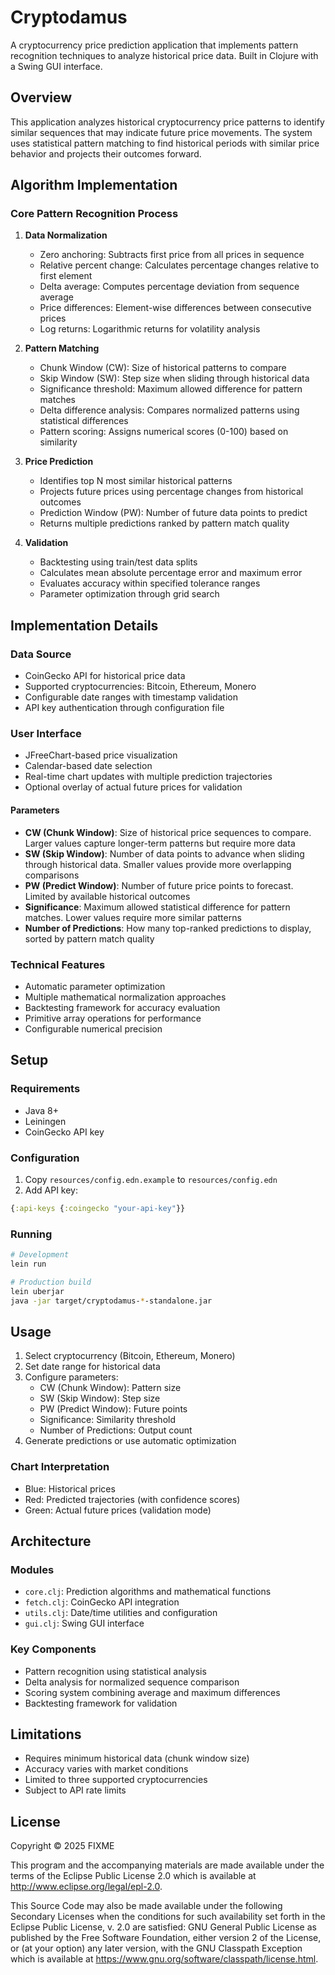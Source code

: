 # Cryptodamus

A cryptocurrency price prediction application that implements pattern recognition techniques to analyze historical price data. Built in Clojure with a Swing GUI interface.

## Overview

This application analyzes historical cryptocurrency price patterns to identify similar sequences that may indicate future price movements. The system uses statistical pattern matching to find historical periods with similar price behavior and projects their outcomes forward.

## Algorithm Implementation

### Core Pattern Recognition Process

1. **Data Normalization**
   - Zero anchoring: Subtracts first price from all prices in sequence
   - Relative percent change: Calculates percentage changes relative to first element
   - Delta average: Computes percentage deviation from sequence average
   - Price differences: Element-wise differences between consecutive prices
   - Log returns: Logarithmic returns for volatility analysis

2. **Pattern Matching**
   - Chunk Window (CW): Size of historical patterns to compare
   - Skip Window (SW): Step size when sliding through historical data
   - Significance threshold: Maximum allowed difference for pattern matches
   - Delta difference analysis: Compares normalized patterns using statistical differences
   - Pattern scoring: Assigns numerical scores (0-100) based on similarity

3. **Price Prediction**
   - Identifies top N most similar historical patterns
   - Projects future prices using percentage changes from historical outcomes
   - Prediction Window (PW): Number of future data points to predict
   - Returns multiple predictions ranked by pattern match quality

4. **Validation**
   - Backtesting using train/test data splits
   - Calculates mean absolute percentage error and maximum error
   - Evaluates accuracy within specified tolerance ranges
   - Parameter optimization through grid search

## Implementation Details

### Data Source
- CoinGecko API for historical price data
- Supported cryptocurrencies: Bitcoin, Ethereum, Monero
- Configurable date ranges with timestamp validation
- API key authentication through configuration file

### User Interface
- JFreeChart-based price visualization
- Calendar-based date selection
- Real-time chart updates with multiple prediction trajectories
- Optional overlay of actual future prices for validation

#### Parameters
- **CW (Chunk Window)**: Size of historical price sequences to compare. Larger values capture longer-term patterns but require more data
- **SW (Skip Window)**: Number of data points to advance when sliding through historical data. Smaller values provide more overlapping comparisons
- **PW (Predict Window)**: Number of future price points to forecast. Limited by available historical outcomes
- **Significance**: Maximum allowed statistical difference for pattern matches. Lower values require more similar patterns
- **Number of Predictions**: How many top-ranked predictions to display, sorted by pattern match quality

### Technical Features
- Automatic parameter optimization
- Multiple mathematical normalization approaches
- Backtesting framework for accuracy evaluation
- Primitive array operations for performance
- Configurable numerical precision

## Setup

### Requirements
- Java 8+
- Leiningen
- CoinGecko API key

### Configuration
1. Copy `resources/config.edn.example` to `resources/config.edn`
2. Add API key:
```clojure
{:api-keys {:coingecko "your-api-key"}}
```

### Running
```bash
# Development
lein run

# Production build
lein uberjar
java -jar target/cryptodamus-*-standalone.jar
```

## Usage

1. Select cryptocurrency (Bitcoin, Ethereum, Monero)
2. Set date range for historical data
3. Configure parameters:
   - CW (Chunk Window): Pattern size
   - SW (Skip Window): Step size
   - PW (Predict Window): Future points
   - Significance: Similarity threshold
   - Number of Predictions: Output count
4. Generate predictions or use automatic optimization

### Chart Interpretation
- Blue: Historical prices
- Red: Predicted trajectories (with confidence scores)
- Green: Actual future prices (validation mode)

## Architecture

### Modules
- `core.clj`: Prediction algorithms and mathematical functions
- `fetch.clj`: CoinGecko API integration
- `utils.clj`: Date/time utilities and configuration
- `gui.clj`: Swing GUI interface

### Key Components
- Pattern recognition using statistical analysis
- Delta analysis for normalized sequence comparison
- Scoring system combining average and maximum differences
- Backtesting framework for validation

## Limitations
- Requires minimum historical data (chunk window size)
- Accuracy varies with market conditions
- Limited to three supported cryptocurrencies
- Subject to API rate limits

## License

Copyright © 2025 FIXME

This program and the accompanying materials are made available under the
terms of the Eclipse Public License 2.0 which is available at
http://www.eclipse.org/legal/epl-2.0.

This Source Code may also be made available under the following Secondary
Licenses when the conditions for such availability set forth in the Eclipse
Public License, v. 2.0 are satisfied: GNU General Public License as published by
the Free Software Foundation, either version 2 of the License, or (at your
option) any later version, with the GNU Classpath Exception which is available
at https://www.gnu.org/software/classpath/license.html.
